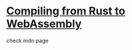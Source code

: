 # [Compiling from Rust to WebAssembly](https://developer.mozilla.org/en-US/docs/WebAssembly/Rust_to_wasm)

check mdn page